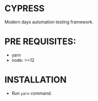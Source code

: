 # CYPRESS

Modern days automation testing framework.

# PRE REQUISITES:

-   yarn
-   node: >=12

# INSTALLATION

-   Run `yarn` command.

